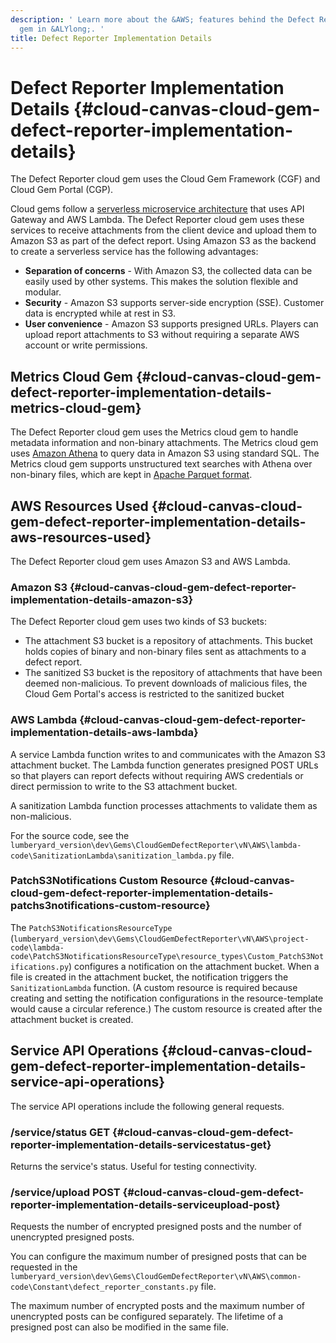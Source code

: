 ```yaml
---
description: ' Learn more about the &AWS; features behind the Defect Reporter cloud
  gem in &ALYlong;. '
title: Defect Reporter Implementation Details
---
```

# Defect Reporter Implementation Details {#cloud-canvas-cloud-gem-defect-reporter-implementation-details}

The Defect Reporter cloud gem uses the Cloud Gem Framework \(CGF\) and Cloud Gem Portal \(CGP\)\.

Cloud gems follow a [serverless microservice architecture](https://aws.amazon.com/blogs/compute/microservices-without-the-servers/) that uses API Gateway and AWS Lambda\. The Defect Reporter cloud gem uses these services to receive attachments from the client device and upload them to Amazon S3 as part of the defect report\. Using Amazon S3 as the backend to create a serverless service has the following advantages:
+ **Separation of concerns** - With Amazon S3, the collected data can be easily used by other systems\. This makes the solution flexible and modular\.
+ **Security** - Amazon S3 supports server\-side encryption \(SSE\)\. Customer data is encrypted while at rest in S3\.
+ **User convenience** - Amazon S3 supports presigned URLs\. Players can upload report attachments to S3 without requiring a separate AWS account or write permissions\.

## Metrics Cloud Gem {#cloud-canvas-cloud-gem-defect-reporter-implementation-details-metrics-cloud-gem}

The Defect Reporter cloud gem uses the Metrics cloud gem to handle metadata information and non\-binary attachments\. The Metrics cloud gem uses [Amazon Athena](https://aws.amazon.com/athena/) to query data in Amazon S3 using standard SQL\. The Metrics cloud gem supports unstructured text searches with Athena over non\-binary files, which are kept in [Apache Parquet format](https://parquet.apache.org/)\.

## AWS Resources Used {#cloud-canvas-cloud-gem-defect-reporter-implementation-details-aws-resources-used}

The Defect Reporter cloud gem uses Amazon S3 and AWS Lambda\.

### Amazon S3 {#cloud-canvas-cloud-gem-defect-reporter-implementation-details-amazon-s3}

The Defect Reporter cloud gem uses two kinds of S3 buckets:
+ The attachment S3 bucket is a repository of attachments\. This bucket holds copies of binary and non\-binary files sent as attachments to a defect report\.
+ The sanitized S3 bucket is the repository of attachments that have been deemed non\-malicious\. To prevent downloads of malicious files, the Cloud Gem Portal's access is restricted to the sanitized bucket

### AWS Lambda {#cloud-canvas-cloud-gem-defect-reporter-implementation-details-aws-lambda}

A service Lambda function writes to and communicates with the Amazon S3 attachment bucket\. The Lambda function generates presigned POST URLs so that players can report defects without requiring AWS credentials or direct permission to write to the S3 attachment bucket\.

A sanitization Lambda function processes attachments to validate them as non\-malicious\. 

For the source code, see the `lumberyard_version\dev\Gems\CloudGemDefectReporter\vN\AWS\lambda-code\SanitizationLambda\sanitization_lambda.py` file\.

### PatchS3Notifications Custom Resource {#cloud-canvas-cloud-gem-defect-reporter-implementation-details-patchs3notifications-custom-resource}

The `PatchS3NotificationsResourceType` \(`lumberyard_version\dev\Gems\CloudGemDefectReporter\vN\AWS\project-code\lambda-code\PatchS3NotificationsResourceType\resource_types\Custom_PatchS3Notifications.py`\) configures a notification on the attachment bucket\. When a file is created in the attachment bucket, the notification triggers the `SanitizationLambda` function\. \(A custom resource is required because creating and setting the notification configurations in the resource\-template would cause a circular reference\.\) The custom resource is created after the attachment bucket is created\.

## Service API Operations {#cloud-canvas-cloud-gem-defect-reporter-implementation-details-service-api-operations}

The service API operations include the following general requests\.

### /service/status GET {#cloud-canvas-cloud-gem-defect-reporter-implementation-details-servicestatus-get}

Returns the service's status\. Useful for testing connectivity\.

### /service/upload POST {#cloud-canvas-cloud-gem-defect-reporter-implementation-details-serviceupload-post}

Requests the number of encrypted presigned posts and the number of unencrypted presigned posts\. 

You can configure the maximum number of presigned posts that can be requested in the `lumberyard_version\dev\Gems\CloudGemDefectReporter\vN\AWS\common-code\Constant\defect_reporter_constants.py` file\.

The maximum number of encrypted posts and the maximum number of unencrypted posts can be configured separately\. The lifetime of a presigned post can also be modified in the same file\.
